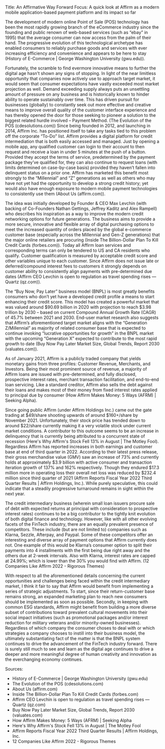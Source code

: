 Title:  An Affirmative Way Forward
Focus:  A quick look at Affirm as a modern mobile application-based payment platform and its impact so far

The development of modern online Point of Sale (POS) technology has been the most rapidly growing branch of the eCommerce industry since the founding and public renown of web-based services (such as “ebay” in 1995) that the average consumer can now access from the palm of their hand.  The progressive evolution of this technological archetype has enabled consumers to reliably purchase goods and services with ever increasing efficiency and convenience and appears to be here to stay (History of E-Commerce | George Washington University (gwu.edu)).

Fortunately, the scramble to find evermore innovative means to further the digital age hasn’t shown any signs of stopping.  In light of the near limitless opportunity that companies now actively use to approach target market, it would seem that consumer expectations have vastly exceeded most market projection as well.  Demand exceeding supply always puts an unsettling amount of pressure on any business and is historically known to hinder ability to operate sustainably over time.  This has driven pursuit for businesses (globally) to constantly seek out more effective and creative means to improve overall quality of the customer interface experience and has thereby opened the door for those seeking to pioneer a solution to the biggest related hurdle involved – Payment Method. (The Evolution of the POS (cdesolutions.com))
Since being founded in 2012, and launching in 2014, Affirm Inc. has positioned itself to take any tasks tied to this problem off the corporate “To-Do” list.  Affirm provides a digital platform for credit intermediation that is both easily accessed and managed.  Just by opening a mobile app, any qualified customer can login to their account to then request and receive a loan in under 5 minutes at the push of a button.  Provided they accept the terms of service, predetermined by the payment package they’ve qualified for, they can also continue to request loans (with limits determined on case-by-case basis) provided they haven’t fallen into delinquent status on a prior one. Affirm has marketed this benefit most strongly to the “Millennial” and “Z” generations as well as others who may have not yet had the opportunity to develop a strong credit history; yet would also have enough exposure to modern mobile payment technologies to consistently use them (About Us (affirm.com)).

The idea was initially developed by Founder & CEO Max Levchin (with backing of Co-Founders Nathan Gettings, Jeffrey Kaditz and Alex Rampell) who describes his inspiration as a way to improve the modern credit networking options for future generations.  The business aims to provide a more secure, innovative and flexible array of digital purchasing options to meet the increased quantity of orders placed by the global e-commerce customer base (especially across the Millennial and Gen-Z generations) that the major online retailers are procuring (Inside The Billion-Dollar Plan To Kill Credit Cards (forbes.com)). Today all Affirm loan services and corresponding terms can only be tendered to US and CA residents who qualify.  Customer qualification is measured by acceptable credit score and other variables unique to each customer.  Since Affirm does not issue late or deferred/compound interest fees to customers it strongly depends on customer ability to consistently align payments with pre-determined due dates (Affirm CEO Levchin is open to regulation as travel spending rises — Quartz (qz.com)).

The “Buy Now, Pay Later” business model (BNPL) is most greatly benefits consumers who don’t yet have a developed credit profile a means to start enhancing their credit score.  This model has created a powerful market that was valued around $90.69 billion in 2020 with projection to reach $3.98 trillion by 2030 – based on current Compound Annual Growth Rate (CAGR) of 45.7% between 2021 and 2030.  End-user market research also suggests that Affirm’s aforementioned target market aligns with the “Generation Z/Millennial” as majority of related consumer base that is expected to continue invoking “lucrative opportunities for growth” in the BNPL market with the upcoming “Generation X” expected to contribute to the most rapid growth to date (Buy Now Pay Later Market Size, Global Trends, Report 2030 (valuates.com)).

As of January 2021, Affirm is a publicly traded company that yields monetary gains from three profiles: Customer Revenue, Merchants, and Investors.  Being their most prominent source of revenue, a majority of Affirm loans are issued with pre-determined, and fully disclosed, prospective interest rates, merchant transaction facilitation, and end-to-end loan servicing.  Like a standard creditor, Affirm also sells the debt against their loans and makes most of their money from fixed interest rates applied to principal due by consumer (How Affirm Makes Money: 5 Ways (AFRM) | Seeking Alpha).

Since going public Affirm (under Affirm Holdings Inc.) came out the gate trading at $49/share shooting upwards of around $160+/share by November 2021.  Unfortunately, their stock price has trended down to around $22/share currently making it a very volatile stock under current market conditions.  A contributor to this outcome seems to be an increase in delinquency that is currently being attributed to a concurrent state of recession (Here's Why Affirm's Stock Fell 13% in August | The Motley Fool). Regardless Affirm has reported increases in both earnings and customer base at end of third quarter in 2022.  According to their latest press release, their gross merchandise value (GMV) saw an increase of 73% and currently holds at approximately $3.9 billion with active consumer and transaction iteration growth of 137% and 162% respectively.  Though they endured $17.3 million more in operating loss their overall net loss was reduced by $232.4 million since third quarter of 2021 (Affirm Reports Fiscal Year 2022 Third Quarter Results | Affirm Holdings, Inc.).  While purely speculative, this could indicate that a steadily progressive turnaround remains in sight within the next year.

The credit intermediary business (wherein small loan issuers procure sale of debt with expected returns at principal with consideration to prospective interest rates) continues to be a big contributor to the tightly knit evolution of both digital finance and technology.  However, like with all other evolving facets of the FinTech industry, there are an equally prevalent presence of competitors.  These include (but are not limited to) companies such as Klarna, Sezzle, Afterpay, and Paypal.  Some of these competitors offer an interesting and diverse array of payment options that Affirm currently does not.
One example of this would be Klarna’s consumer option to split their payments into 4 installments with the first being due right away and the others due at 2-week intervals. Also with Klarna, interest rates are capped at 24.99%; which is lower than the 30% you would find with Affirm.  (12 Companies Like Affirm 2022 - Rigorous Themes)

With respect to all the aforementioned details concerning the current opportunities and challenges being faced within the credit intermediary market, I think it fair to say that Affirm would benefit from implementing a series of strategic adjustments.  To start, since their return-customer base remains strong, an expanded marketing plan to reach new consumers should be implemented as soon as possible. Secondly, in keeping with common ESG standards, Affirm might benefit from building a more diverse subset of contributions toward prevalent cultural movements into their social impact initiatives (such as promotional packages and/or interest reduction for military veterans and/or minority-owned businesses).  Regardless of which company the consumer choses to deal with or which strategies a company chooses to instill into their business model, the ultimately substantiating fact of the matter is that the BNPL system continues to drive the advancement of the FinTech industry forward.  There is surely still much to see and learn as the digital age continues to drive a deeper and more meaningful degree of human creativity and innovation as the everchanging economy continues.


Sources:
-	History of E-Commerce | George Washington University (gwu.edu)
-	The Evolution of the POS (cdesolutions.com)
-	About Us (affirm.com)
-	Inside The Billion-Dollar Plan To Kill Credit Cards (forbes.com)
-	Affirm CEO Levchin is open to regulation as travel spending rises — Quartz (qz.com)
-	Buy Now Pay Later Market Size, Global Trends, Report 2030 (valuates.com)
-	How Affirm Makes Money: 5 Ways (AFRM) | Seeking Alpha
-	Here's Why Affirm's Stock Fell 13% in August | The Motley Fool
-	Affirm Reports Fiscal Year 2022 Third Quarter Results | Affirm Holdings, Inc.
-	12 Companies Like Affirm 2022 - Rigorous Themes
